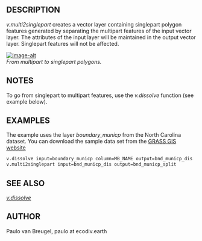## DESCRIPTION

*v.multi2singlepart* creates a vector layer containing singlepart
polygon features generated by separating the multipart features of the
input vector layer. The attributes of the input layer will be maintained
in the output vector layer. Singlepart features will not be affected.

[![image-alt](example.png)](example.png)  
*From multipart to singlepart polygons.*

## NOTES

To go from singlepart to multipart features, use the *v.dissolve*
function (see example below).

## EXAMPLES

The example uses the layer *boundary\_municp* from the North Carolina
dataset. You can download the sample data set from the [GRASS GIS
website](https://grass.osgeo.org/download/data/)

```sh
v.dissolve input=boundary_municp column=MB_NAME output=bnd_municp_dis
v.multi2singlepart input=bnd_municp_dis output=bnd_municp_split
```

## SEE ALSO

*[v.dissolve](https://grass.osgeo.org/grass-stable/manuals/v.dissolve.html)*

## AUTHOR

Paulo van Breugel, paulo at ecodiv.earth
